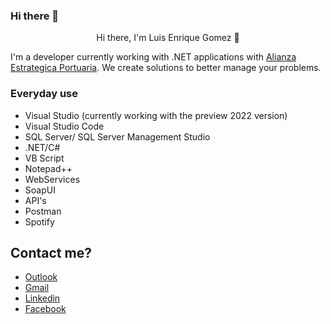 ### Hi there 👋

<!--
**louhenry/louhenry** is a ✨ _special_ ✨ repository because its `README.md` (this file) appears on your GitHub profile.

Here are some ideas to get you started:

- 🔭 I’m currently working on ...
- 🌱 I’m currently learning ...
- 👯 I’m looking to collaborate on ...
- 🤔 I’m looking for help with ...
- 💬 Ask me about ...
- 📫 How to reach me: ...
- 😄 Pronouns: ...
- ⚡ Fun fact: ...
-->

<p align="center">
    Hi there, I'm Luis Enrique Gomez 👋
</p>

I'm a developer currently working with .NET applications with [Alianza Estrategica Portuaria](https://www.alianza.com.mx). We create solutions to better manage your problems.

### Everyday use

* Visual Studio (currently working with the preview 2022 version)
* Visual Studio Code
* SQL Server/ SQL Server Management Studio
* .NET/C#
* VB Script
* Notepad++
* WebServices
* SoapUI
* API's
* Postman
* Spotify

## Contact me?

* [Outlook](mailto:louhenry@outlook.com)
* [Gmail](mailto:louhenry@gmail.com)
* [Linkedin](https://www.linkedin.com/in/quiquedrilo/)
* [Facebook](https://www.facebook.com/quiquedrilo)
